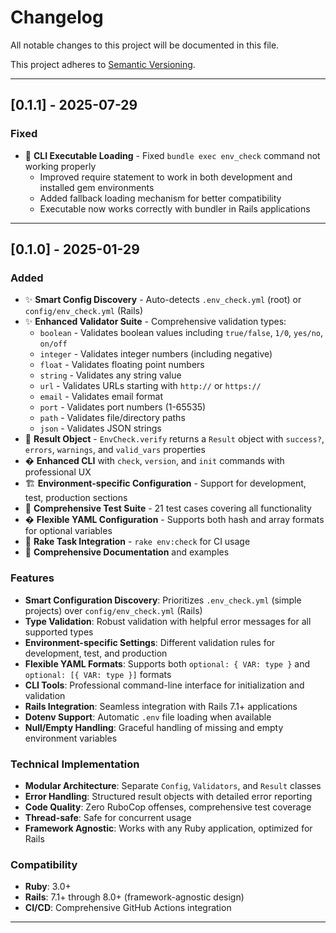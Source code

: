 # Changelog

All notable changes to this project will be documented in this file.

This project adheres to [Semantic Versioning](https://semver.org).

---

## [0.1.1] - 2025-07-29

### Fixed

- 🐛 **CLI Executable Loading** - Fixed `bundle exec env_check` command not working properly
  - Improved require statement to work in both development and installed gem environments
  - Added fallback loading mechanism for better compatibility
  - Executable now works correctly with bundler in Rails applications

---

## [0.1.0] - 2025-01-29

### Added

- ✨ **Smart Config Discovery** - Auto-detects `.env_check.yml` (root) or `config/env_check.yml` (Rails)
- ✨ **Enhanced Validator Suite** - Comprehensive validation types:
  - `boolean` - Validates boolean values including `true/false`, `1/0`, `yes/no`, `on/off` 
  - `integer` - Validates integer numbers (including negative)
  - `float` - Validates floating point numbers
  - `string` - Validates any string value
  - `url` - Validates URLs starting with `http://` or `https://`
  - `email` - Validates email format
  - `port` - Validates port numbers (1-65535)
  - `path` - Validates file/directory paths
  - `json` - Validates JSON strings
- 🎯 **Result Object** - `EnvCheck.verify` returns a `Result` object with `success?`, `errors`, `warnings`, and `valid_vars` properties
- � **Enhanced CLI** with `check`, `version`, and `init` commands with professional UX
- 🏗️ **Environment-specific Configuration** - Support for development, test, production sections
- 🧪 **Comprehensive Test Suite** - 21 test cases covering all functionality
- � **Flexible YAML Configuration** - Supports both hash and array formats for optional variables
- 📝 **Rake Task Integration** - `rake env:check` for CI usage
- 📖 **Comprehensive Documentation** and examples

### Features

- **Smart Configuration Discovery**: Prioritizes `.env_check.yml` (simple projects) over `config/env_check.yml` (Rails)
- **Type Validation**: Robust validation with helpful error messages for all supported types
- **Environment-specific Settings**: Different validation rules for development, test, and production
- **Flexible YAML Formats**: Supports both `optional: { VAR: type }` and `optional: [{ VAR: type }]` formats
- **CLI Tools**: Professional command-line interface for initialization and validation
- **Rails Integration**: Seamless integration with Rails 7.1+ applications
- **Dotenv Support**: Automatic `.env` file loading when available
- **Null/Empty Handling**: Graceful handling of missing and empty environment variables

### Technical Implementation

- **Modular Architecture**: Separate `Config`, `Validators`, and `Result` classes
- **Error Handling**: Structured result objects with detailed error reporting
- **Code Quality**: Zero RuboCop offenses, comprehensive test coverage
- **Thread-safe**: Safe for concurrent usage
- **Framework Agnostic**: Works with any Ruby application, optimized for Rails

### Compatibility

- **Ruby**: 3.0+
- **Rails**: 7.1+ through 8.0+ (framework-agnostic design)
- **CI/CD**: Comprehensive GitHub Actions integration

---
